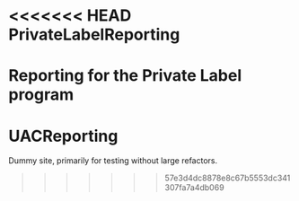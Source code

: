 <<<<<<< HEAD
PrivateLabelReporting
=====================

Reporting for the Private Label program
=======
UACReporting
============

Dummy site, primarily for testing without large refactors.
>>>>>>> 57e3d4dc8878e8c67b5553dc341307fa7a4db069
